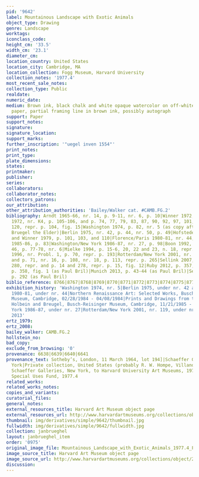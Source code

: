 ```yaml
---
pid: '9642'
label: Mountainous Landscape with Exotic Animals
object_type: Drawing
genre: Landscape
worktags:
iconclass_code:
height_cm: '33.5'
width_cm: '23.1'
diameter_cm:
location_country: United States
location_city: Cambridge, MA
location_collection: Fogg Museum, Harvard University
collection_notes: '1977.4'
most_recent_sale_notes:
collection_type: Public
realdate:
numeric_date:
medium: Brown ink, black chalk and white opaque watercolor on off-white antique laid
  paper, partial framing line in brown ink, possibly autograph
support: Paper
support_notes:
signature:
signature_location:
support_marks:
further_inscription: '"uegel inven 1554"'
print_notes:
print_type:
plate_dimensions:
states:
printmaker:
publisher:
series:
collaborators:
collaborator_notes:
collectors_patrons:
our_attribution:
other_attribution_authorities: 'Bailey/Walker cat. #CAMB.FG.2'
bibliography: Arndt 1965-66, nr. 14, p. 9-11, nr. 6, p. 10|Winner 1972, p. 141|Arndt
  1972, nr. K4, p. 105-106, and p. 74, 77, 79, 83, 87, 90, 92, 97, 101, 104, 110,
  120, repr. p. 104, fig. 15|Washington 1974, p. 82, nr. 5 (as copy after lost Pieter
  Bruegel the Elder)|Berlin 1975, nr. 42, p. 44, nr. 50, p. 49|Hofstede in Simson
  and Winner 1979, p. 101, 103, and 110|Florence/Paris 1980-81, nr. 44, p. 62-64|Mielke
  1985-86, p. 83|Washington/New York 1986-87, nr. 27, p. 98|Boon 1992, vol. 1, nr.
  46, p. 77-78, nr. 6|Mielke 1994, p. 15-6, 20, 22 and 23, n. 18, repr. fig. 10|Mielke
  1996, nr. Probl. 1, p. 70, repr. p. 193|Rotterdam/New York 2001, nr. 119, p. 264-5,
  and p. 71, nr. 16, p. 108, nr. 18, p. 113, repr. p. 265|Sellink 2007, nr. x11, p.
  280, repr. and p. 14 and 278, repr. p. 15, fig. 12|Ruby 2012, p. 357, 360-63, repr.
  p. 358, fig. 1 (as Paul Bril)|Munich 2013, p. 43-44 (as Paul Bril)|Sellink 2013,
  p. 292 (as Paul Bril)
biblio_reference: 8766|8767|8768|8769|8770|8771|8772|8773|8774|8775|8776|8777|8778|8779|8780|8781|8782
exhibition_history: 'Washington 1974, nr. 5|Berlin 1975, under nr. 42 and 50|Florence/Paris
  1980-81, under nr. 44|Northern Renaissance Art: Selected Works, Busch-Reisinger
  Museum, Cambridge, 02/28/1984 - 04/08/1984|Prints and Drawings from the Time of
  Holbein and Breugel, Busch-Reisinger Museum, Cambridge, 11/21/1985 - 01/12/1986|Washington/New
  York 1986-87, under nr. 27|Rotterdam/New York 2001, nr. 119, under nr. 16 and 18|Munich
  2013'
ertz_1979:
ertz_2008:
bailey_walker: CAMB.FG.2
hollstein_no:
bad_copy:
exclude_from_browsing: '0'
provenance: 6638|6639|6640|6641
provenance_text: Sotheby’s, London, 11 March 1964, lot 194]|Schaeffer Galleries, New
  York|Private collection, United States (probably R. W. Hompe, Villanova, Pennsylvania)|sale,
  Schaeffer Galleries, New York, to Harvard University Art Museums, 1977|Gifts for
  Special Uses Fund, 1977.4
related_works:
related_works_notes:
copies_and_variants:
curatorial_files:
general_notes:
external_resources_title: Harvard Art Museum object page
external_resources_url: http://www.harvardartmuseums.org/collections/object/296001
thumbnail: img/derivatives/simple/9642/thumbnail.jpg
fullwidth: img/derivatives/simple/9642/fullwidth.jpg
collection: janbrueghel
layout: janbrueghel_item
order: '0975'
original_image_file: Mountainous_Landscape_with_Exotic_Animals_1977.4_Fogg.jpg
image_source_title: Harvard Art Museum object page
image_source_url: http://www.harvardartmuseums.org/collections/object/296001
discussion:
---
```

